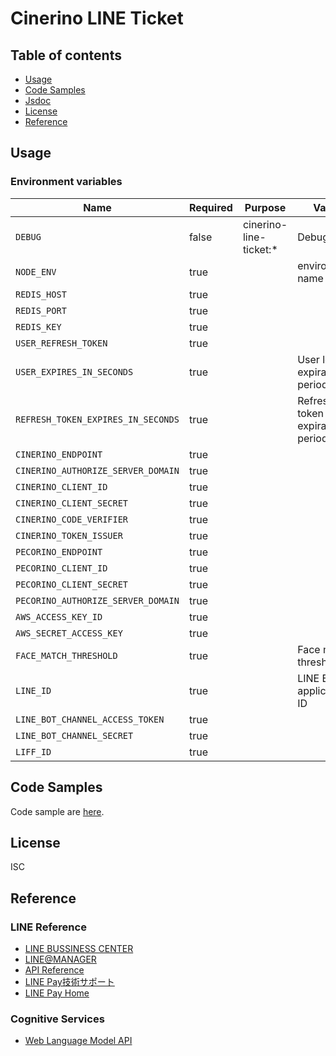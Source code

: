 # Cinerino LINE Ticket

## Table of contents

* [Usage](#usage)
* [Code Samples](#code-samples)
* [Jsdoc](#jsdoc)
* [License](#license)
* [Reference](#reference)

## Usage

### Environment variables

| Name                               | Required | Purpose                | Value                           |
|------------------------------------|----------|------------------------|---------------------------------|
| `DEBUG`                            | false    | cinerino-line-ticket:* | Debug                           |
| `NODE_ENV`                         | true     |                        | environment name                |
| `REDIS_HOST`                       | true     |                        |                                 |
| `REDIS_PORT`                       | true     |                        |                                 |
| `REDIS_KEY`                        | true     |                        |                                 |
| `USER_REFRESH_TOKEN`               | true     |                        |                                 |
| `USER_EXPIRES_IN_SECONDS`          | true     |                        | User login expiration period    |
| `REFRESH_TOKEN_EXPIRES_IN_SECONDS` | true     |                        | Refresh token expiration period |
| `CINERINO_ENDPOINT`                | true     |                        |                                 |
| `CINERINO_AUTHORIZE_SERVER_DOMAIN` | true     |                        |                                 |
| `CINERINO_CLIENT_ID`               | true     |                        |                                 |
| `CINERINO_CLIENT_SECRET`           | true     |                        |                                 |
| `CINERINO_CODE_VERIFIER`           | true     |                        |                                 |
| `CINERINO_TOKEN_ISSUER`            | true     |                        |                                 |
| `PECORINO_ENDPOINT`                | true     |                        |                                 |
| `PECORINO_CLIENT_ID`               | true     |                        |                                 |
| `PECORINO_CLIENT_SECRET`           | true     |                        |                                 |
| `PECORINO_AUTHORIZE_SERVER_DOMAIN` | true     |                        |                                 |
| `AWS_ACCESS_KEY_ID`                | true     |                        |                                 |
| `AWS_SECRET_ACCESS_KEY`            | true     |                        |                                 |
| `FACE_MATCH_THRESHOLD`             | true     |                        | Face match threshold            |
| `LINE_ID`                          | true     |                        | LINE Bot application ID         |
| `LINE_BOT_CHANNEL_ACCESS_TOKEN`    | true     |                        |                                 |
| `LINE_BOT_CHANNEL_SECRET`          | true     |                        |                                 |
| `LIFF_ID`                          | true     |                        |                                 |

## Code Samples

Code sample are [here](https://github.com/cinerino/line-ticket/tree/master/example).

## License

ISC

## Reference

### LINE Reference

* [LINE BUSSINESS CENTER](https://business.line.me/ja/)
* [LINE@MANAGER](https://admin-official.line.me/)
* [API Reference](https://devdocs.line.me/ja/)
* [LINE Pay技術サポート](https://pay.line.me/jp/developers/documentation/download/tech?locale=ja_JP)
* [LINE Pay Home](https://pay.line.me/jp/)

### Cognitive Services

* [Web Language Model API](https://westus.dev.cognitive.microsoft.com/docs/services/55de9ca4e597ed1fd4e2f104/operations/55de9ca4e597ed19b0de8a51)
